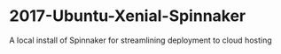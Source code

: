 # 2017-Ubuntu-Xenial-Spinnaker
A local install of Spinnaker for streamlining deployment to cloud hosting
